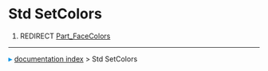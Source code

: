 # Std SetColors
1.  REDIRECT [Part\_FaceColors](Part_FaceColors.md)



---
![](images/Right_arrow.png) [documentation index](../README.md) > Std SetColors
